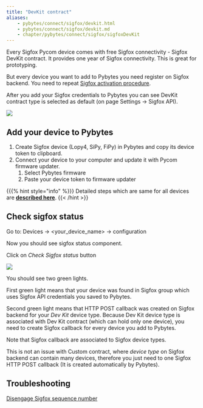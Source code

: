 ```yaml
---
title: "DevKit contract"
aliases:
    - pybytes/connect/sigfox/devkit.html
    - pybytes/connect/sigfox/devkit.md
    - chapter/pybytes/connect/sigfox/sigfoxDevKit
---
```

Every Sigfox Pycom device comes with free Sigfox connectivity - Sigfox DevKit contract. It provides one year of Sigfox connectivity. This is great for prototyping.

But every device you want to add to Pybytes you need register on Sigfox backend. You need to repeat [Sigfox activation procedure](/../../gettingstarted/registration/sigfox).

After you add your Sigfox credentials to Pybytes you can see DevKit contract type is selected as default (on page Settings → Sigfox API).

![](//gitbook/assets/pybytesdevkit%20%281%29.png)

## Add your device to Pybytes

1. Create Sigfox device (Lopy4, SiPy, FiPy) in Pybytes and copy its device token to clipboard.
2. Connect your device to your computer and update it with Pycom firmware updater.
   1. Select Pybytes firmware
   2. Paste your device token to firmware updater

{{{% hint style="info" %}}}
Detailed steps which are same for all devices are [**described here**](/quick).
{{< /hint >}}

## Check sigfox status

Go to: Devices → &lt;your\_device\_name&gt; → configuration

Now you should see sigfox status component.

Click on _Check Sigfox status_ button

![](//gitbook/assets/devkitcheck.png)

You should see two green lights.

First green light means that your device was found in Sigfox group which uses Sigfox API credentials you saved to Pybytes.

Second green light means that HTTP POST callback was created on Sigfox backend for your _Dev Kit_ device type. Because Dev Kit device type is associated with Dev Kit contract (which can hold only one device), you need to create Sigfox callback for every device you add to Pybytes.

Note that Sigfox callback are associated to Sigfox device types.

This is not an issue with Custom contract, where _device type_ on Sigfox backend can contain many devices, therefore you just need to one Sigfox HTTP POST callback (It is created automatically by Pybytes).

## Troubleshooting

[Disengage Sigfox sequence number](/../../tutorials/sigfox.md#disengage-sequence-number)

